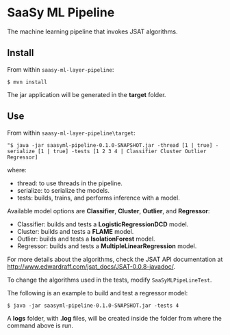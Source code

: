 # SaaSy ML Pipeline

The machine learning pipeline that invokes JSAT algorithms.

## Install 

From within ```saasy-ml-layer-pipeline```:

```shell
$ mvn install
```

The jar application will be generated in the **target** folder.

## Use

From within ```saasy-ml-layer-pipeline\target```:


```shell
"$ java -jar saasyml-pipeline-0.1.0-SNAPSHOT.jar -thread [1 | true] -serialize [1 | true] -tests [1 2 3 4 | Classifier Cluster Outlier Regressor]
```

where: 

- thread: to use threads in the pipeline.
- serialize: to serialize the models.
- tests: builds, trains, and performs inference with a model. 

Available model options are **Classifier**, **Cluster**, **Outlier**, and **Regressor**:

- Classifier: builds and tests a **LogisticRegressionDCD** model.
- Cluster: builds and tests a **FLAME** model.
- Outlier: builds and tests a **IsolationForest** model.
- Regressor: builds and tests a **MultipleLinearRegression** model.

For more details about the algorithms, check the JSAT API documentation at http://www.edwardraff.com/jsat_docs/JSAT-0.0.8-javadoc/.

To change the algorithms used in the tests, modify ```SaaSyMLPipeLineTest```.

The following is an example to build and test a regressor model:

```shell
$ java -jar saasyml-pipeline-0.1.0-SNAPSHOT.jar -tests 4
```

A **logs** folder, with **.log** files, will be created inside the folder from where the command above is run. 